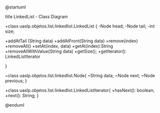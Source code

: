 @startuml

title LinkedList - Class Diagram


+class uaslp.objetos.list.linkedlist.LinkedList {
-Node head;
-Node tail;
-int size;

+addAtTail (String data)
+addAtFront(String data)
+remove(index)
+removeAll()
+setAt(index, data)
+getAt(index):String
+removeAllWithValue(String data)
+getSize();
+getIterator(): LinkedListIterator


}

~class uaslp.objetos.list.linkedlist.Node{
~String data;
~Node next;
~Node previous;
}

+class uaslp.objetos.list.linkedlist.LinkedListIterator{
+hasNext(): boolean;
+next(): String;
}


@enduml
